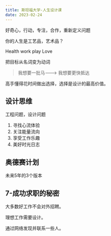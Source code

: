 ```yaml
---
title: 斯坦福大学-人生设计课
date: 2023-02-24
---
```


好奇心，行动，专注，合作，重新定义问题

你的人生是工艺品，艺术品？

Health    work    play   Love 

把目标从名词变为动词

> 我想要一批马---> 我想要更快抵达

高手懂得花时间做出选择，选择是设计的最高价值。



## 设计思维

工程问题，设计问题

1. 寻找心流体验
2. 关注能量流向
3. 享受工作乐趣
4. 美好时光日志

## 奥德赛计划

未来5年的3个版本

## 7-成功求职的秘密

大多数好工作不会对外招聘。

理想工作需要设计。

通过网络发现并联系一些人。
